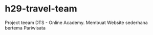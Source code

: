 # h29-travel-team
Project teeam DTS - Online Academy. 
Membuat Website sederhana bertema Pariwisata
